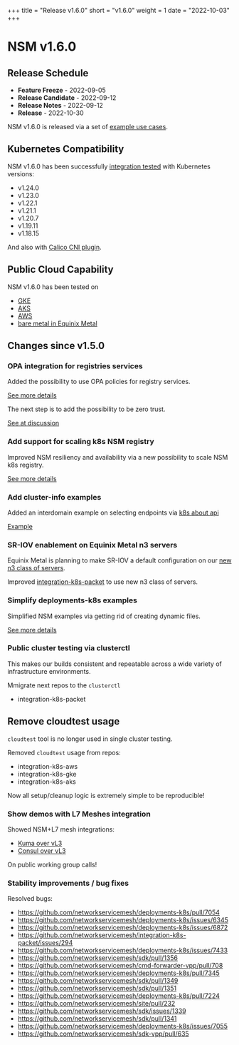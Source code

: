 +++
title = "Release v1.6.0"
short = "v1.6.0"
weight = 1
date = "2022-10-03"
+++


# NSM v1.6.0
## Release Schedule

- **Feature Freeze** -  2022-09-05
- **Release Candidate** -  2022-09-12
- **Release Notes** -  2022-09-12
- **Release** -  2022-10-30


NSM v1.6.0 is released via a set of [example use cases](https://github.com/networkservicemesh/deployments-k8s/tree/release/v1.6.0).

## Kubernetes Compatibility
NSM v1.6.0 has been successfully [integration tested](https://github.com/networkservicemesh/integration-k8s-kind/actions/runs/3177828745) with Kubernetes versions:

- v1.24.0
- v1.23.0
- v1.22.1
- v1.21.1
- v1.20.7
- v1.19.11
- v1.18.15

And also with [Calico CNI plugin](https://www.tigera.io/project-calico/).



## Public Cloud Capability

NSM v1.6.0 has been tested on 
- [GKE](https://github.com/networkservicemesh/integration-k8s-gke/actions/runs/3177828797)
- [AKS](https://github.com/networkservicemesh/integration-k8s-aks/actions/runs/3177828898)
- [AWS](https://github.com/networkservicemesh/integration-k8s-aws/actions/runs/3177829567)
- [bare metal in Equinix Metal](https://github.com/networkservicemesh/integration-k8s-packet/actions/runs/3203134720)

## Changes since v1.5.0


### OPA integration for registries services

Added the possibility to use OPA policies for registry services.

[See more details](https://github.com/networkservicemesh/sdk/issues/269)

The next step is to add the possibility to be zero trust.

[See at discussion](https://github.com/networkservicemesh/api/pull/147#issuecomment-1259996795)


### Add support for scaling k8s NSM registry

Improved NSM resiliency and availability via a new possibility to scale NSM k8s registry.

[See more details](https://github.com/networkservicemesh/deployments-k8s/issues/6779)

### Add cluster-info examples

Added an interdomain example on selecting endpoints via [k8s about api](https://github.com/kubernetes-sigs/about-api)

[Example](https://github.com/networkservicemesh/deployments-k8s/tree/main/examples/floating_interdomain/usecases/FloatingVl3-scale-from-zero)

### SR-IOV enablement on Equinix Metal n3 servers

Equinix Metal is planning to make SR-IOV a default configuration on our [new n3 class of servers](https://feedback.equinixmetal.com/changelog/sr-iov-enabled-by-default-on-n3xlarge-servers).

Improved [integration-k8s-packet](https://github.com/networkservicemesh/integration-k8s-packet) to use new n3 class of servers.

### Simplify deployments-k8s examples

Simplified NSM examples via getting rid of creating dynamic files.

[See more details](https://github.com/networkservicemesh/deployments-k8s/issues/5436)


### Public cluster testing via clusterctl

This makes our builds consistent and repeatable across a wide variety of infrastructure environments.

Mmigrate next repos to the `clusterctl`
- integration-k8s-packet

## Remove cloudtest usage

`cloudtest` tool is no longer used in single cluster testing.

Removed `cloudtest` usage from repos:
- integration-k8s-aws
- integration-k8s-gke
- integration-k8s-aks

Now all setup/cleanup logic is extremely simple to be reproducible!

### Show demos with L7 Meshes integration


Showed NSM+L7 mesh integrations:

- [Kuma over vL3](https://www.youtube.com/watch?t=130&v=tAToaSGaUcM&feature=youtu.be)
- [Consul over vL3](https://github.com/networkservicemesh/deployments-k8s/tree/main/examples/interdomain/nsm_consul_vl3)

On public working group calls!

### Stability improvements / bug fixes

Resolved bugs:
- https://github.com/networkservicemesh/deployments-k8s/pull/7054
- https://github.com/networkservicemesh/deployments-k8s/issues/6345
- https://github.com/networkservicemesh/deployments-k8s/issues/6872
- https://github.com/networkservicemesh/integration-k8s-packet/issues/294
- https://github.com/networkservicemesh/deployments-k8s/issues/7433
- https://github.com/networkservicemesh/sdk/pull/1356
- https://github.com/networkservicemesh/cmd-forwarder-vpp/pull/708
- https://github.com/networkservicemesh/deployments-k8s/pull/7345
- https://github.com/networkservicemesh/sdk/pull/1349
- https://github.com/networkservicemesh/sdk/pull/1351
- https://github.com/networkservicemesh/deployments-k8s/pull/7224
- https://github.com/networkservicemesh/site/pull/232
- https://github.com/networkservicemesh/sdk/issues/1339
- https://github.com/networkservicemesh/sdk/pull/1341
- https://github.com/networkservicemesh/deployments-k8s/issues/7055
- https://github.com/networkservicemesh/sdk-vpp/pull/635
